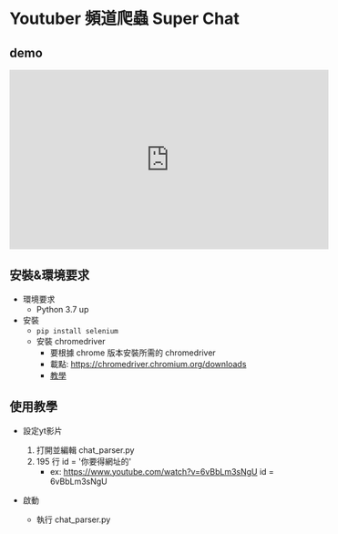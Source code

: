 # Youtuber 頻道爬蟲 Super Chat

## demo
<iframe width="560" height="315" src="https://www.youtube.com/embed/6vBbLm3sNgU" title="YouTube video player" frameborder="0" allow="accelerometer; autoplay; clipboard-write; encrypted-media; gyroscope; picture-in-picture; web-share" allowfullscreen></iframe>

## 安裝&環境要求
* 環境要求
    * Python 3.7 up
* 安裝
    * `pip install selenium`
    * 安裝 chromedriver
        * 要根據 chrome 版本安裝所需的 chromedriver
        * 載點: https://chromedriver.chromium.org/downloads
        * [教學](https://medium.com/@bob800530/selenium-1-%E9%96%8B%E5%95%9Fchrome%E7%80%8F%E8%A6%BD%E5%99%A8-21448980dff9)

## 使用教學
* 設定yt影片
    1. 打開並編輯 chat_parser.py
    2. 195 行 id = '你要得網址的'
        * ex: https://www.youtube.com/watch?v=6vBbLm3sNgU id = 6vBbLm3sNgU

* 啟動
    * 執行 chat_parser.py